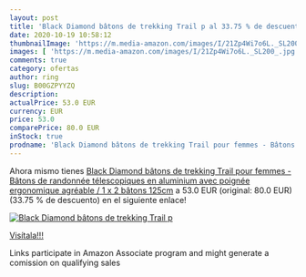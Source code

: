 ```yaml
---
layout: post
title: 'Black Diamond bâtons de trekking Trail p al 33.75 % de descuento'
date: 2020-10-19 10:58:12
thumbnailImage: 'https://m.media-amazon.com/images/I/21Zp4Wi7o6L._SL200_.jpg'
images: [ 'https://m.media-amazon.com/images/I/21Zp4Wi7o6L._SL200_.jpg' ]
comments: true
category: ofertas
author: ring
slug: B00GZPYYZQ
description:
actualPrice: 53.0 EUR
currency: EUR
price: 53.0
comparePrice: 80.0 EUR
inStock: true
prodname: 'Black Diamond bâtons de trekking Trail pour femmes - Bâtons de randonnée télescopiques en aluminium avec poignée ergonomique agréable / 1 x 2 bâtons 125cm'
---
```


Ahora mismo tienes [Black Diamond bâtons de trekking Trail pour femmes - Bâtons de randonnée télescopiques en aluminium avec poignée ergonomique agréable / 1 x 2 bâtons 125cm](https://www.amazon.fr/dp/B00GZPYYZQ/?tag=tolees0d-21) a 53.0 EUR (original: 80.0 EUR) (33.75 %  de descuento) en el siguiente enlace!

[![Black Diamond bâtons de trekking Trail p](https://m.media-amazon.com/images/I/21Zp4Wi7o6L._SL200_.jpg)](https://www.amazon.fr/dp/B00GZPYYZQ/?tag=tolees0d-21)

[Visítala!!!](https://www.amazon.fr/dp/B00GZPYYZQ/?tag=tolees0d-21)

Links participate in Amazon Associate program and might generate a comission on qualifying sales
